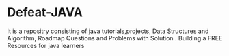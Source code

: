 # Defeat-JAVA
It is a repositry consisting of java tutorials,projects, Data Structures and Algorithm, Roadmap Questions and Problems with Solution . Building a  FREE Resources for java learners
